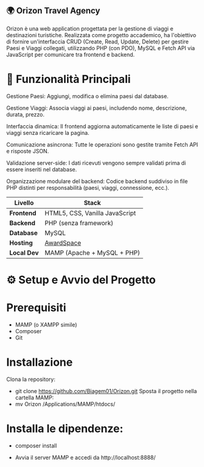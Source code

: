 ## 🌍 Orizon Travel Agency
Orizon è una web application progettata per la gestione di viaggi e destinazioni turistiche. Realizzata come progetto accademico, ha l'obiettivo di fornire un'interfaccia CRUD (Create, Read, Update, Delete) per gestire Paesi e Viaggi collegati, utilizzando PHP (con PDO), MySQL e Fetch API via JavaScript per comunicare tra frontend e backend.

# 🚀 Funzionalità Principali
Gestione Paesi: Aggiungi, modifica o elimina paesi dal database.

Gestione Viaggi: Associa viaggi ai paesi, includendo nome, descrizione, durata, prezzo.

Interfaccia dinamica: Il frontend aggiorna automaticamente le liste di paesi e viaggi senza ricaricare la pagina.

Comunicazione asincrona: Tutte le operazioni sono gestite tramite Fetch API e risposte JSON.

Validazione server-side: I dati ricevuti vengono sempre validati prima di essere inseriti nel database.

Organizzazione modulare del backend: Codice backend suddiviso in file PHP distinti per responsabilità (paesi, viaggi, connessione, ecc.).

| Livello       | Stack                                     |
| ------------- | ----------------------------------------- |
| **Frontend**  | HTML5, CSS, Vanilla JavaScript            |
| **Backend**   | PHP (senza framework)                     |
| **Database**  | MySQL                                     |      |
| **Hosting**   | [AwardSpace](https://www.awardspace.com/) |
| **Local Dev** | MAMP (Apache + MySQL + PHP)               |



# ⚙️ Setup e Avvio del Progetto
# Prerequisiti
- MAMP (o XAMPP simile)
- Composer
- Git

# Installazione
Clona la repository:
- git clone https://github.com/Biagem01/Orizon.git
Sposta il progetto nella cartella MAMP:
- mv Orizon /Applications/MAMP/htdocs/

# Installa le dipendenze:

- composer install

- Avvia il server MAMP e accedi da http://localhost:8888/

